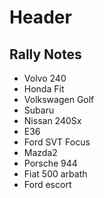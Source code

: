 <!-- TITLE: Tyler -->
<!-- SUBTITLE: A quick summary of Tyler -->

# Header
## Rally Notes
* Volvo 240
* Honda Fit
* Volkswagen Golf 
* Subaru
* Nissan 240Sx
* E36
* Ford SVT Focus
* Mazda2
* Porsche 944
* Fiat 500 arbath
* Ford escort